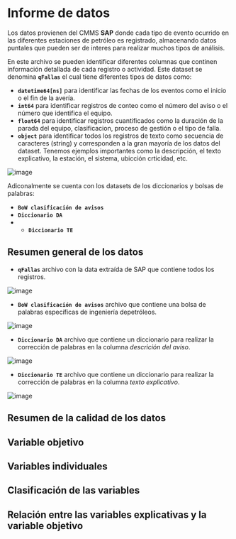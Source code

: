 # Informe de datos

Los datos provienen del CMMS **SAP** donde cada tipo de evento ocurrido en las diferentes estaciones de petróleo es registrado, almacenando datos puntales que pueden ser de interes para realizar muchos tipos de análisis.

En este archivo se pueden identificar diferentes columnas que continen información detallada de cada registro o actividad. Este dataset se denomina **`qFallas`** el cual tiene diferentes tipos de datos como:

*   **`datetime64[ns]`** para identificar las fechas de los eventos como el inicio o el fin de la avería.
*   **`int64`** para identificar registros de conteo como el número del aviso o el número que identifica el equipo.   
*   **`float64`** para identificar registros cuantificados como la duración de la parada del equipo, clasificacion, proceso de gestión o el tipo de falla.
*   **`object`** para identificar todos los registros de texto como secuencia de caracteres (string) y corresponden a la gran mayoría de los datos del dataset. Tenemos ejemplos importantes como la descripción, el texto explicativo, la estación, el sistema, ubicción crticidad, etc.

![image](https://user-images.githubusercontent.com/119147133/205521437-1d19199e-7617-46c3-a9bc-937340e24c17.png)

Adiconalmente se cuenta con los datasets de los diccionarios y bolsas de palabras:

*   **`BoW clasificación de avisos`** 
*   **`Diccionario DA`**
*   *   **`Diccionario TE`**

## Resumen general de los datos

*   **`qFallas`** archivo con la data extraída de SAP que contiene todos los registros.

![image](https://user-images.githubusercontent.com/119147133/205520784-0739fce8-6364-4577-8043-983807ae45d4.png)

*   **`BoW clasificación de avisos`** archivo que contiene una bolsa de palabras específicas de ingeniería depetróleos.

![image](https://user-images.githubusercontent.com/119147133/205521213-7325a928-1822-418a-a9e1-e51daa9e3a44.png)

*   **`Diccionario DA`** archivo que contiene un diccionario para realizar la corrección de palabras en la columna *descrición del aviso*. 

![image](https://user-images.githubusercontent.com/119147133/205521238-c70da6b2-e070-4222-87ed-a40028f55f0e.png)

*   **`Diccionario TE`** archivo que contiene un diccionario para realizar la corrección de palabras en la columna *texto explicativo*. 

![image](https://user-images.githubusercontent.com/119147133/205521255-19c941eb-2695-4f2a-a900-402515521c88.png)

## Resumen de la calidad de los datos



## Variable objetivo

## Variables individuales

## Clasificación de las variables

## Relación entre las variables explicativas y la variable objetivo


